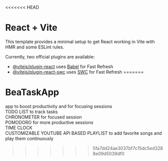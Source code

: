 <<<<<<< HEAD
# React + Vite

This template provides a minimal setup to get React working in Vite with HMR and some ESLint rules.

Currently, two official plugins are available:

- [@vitejs/plugin-react](https://github.com/vitejs/vite-plugin-react/blob/main/packages/plugin-react/README.md) uses [Babel](https://babeljs.io/) for Fast Refresh
- [@vitejs/plugin-react-swc](https://github.com/vitejs/vite-plugin-react-swc) uses [SWC](https://swc.rs/) for Fast Refresh
=======
# BeaTaskApp
app to boost productivity and for focusing sessions <br>
TODO LIST to track tasks <br>
CHRONOMETER for focused session <br>
POMODORO for more productive sessions <br>
TIME CLOCK <br>
CUSTOMIZABLE YOUTUBE API BASED PLAYLIST to add favorite songs and play them continuously <br>
>>>>>>> 5fa7dd24ae3037bf7c15dc5ed3288e09d5039df0
